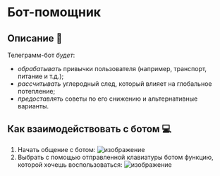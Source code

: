 # Бот-помощник

## Описание 🌵
Телеграмм-бот *будет*:
* *обрабатывать* привычки пользователя (например, транспорт, питание и т.д.);
* *рассчитывать* углеродный след, который влияет на глобальное потепление;
* *предоставлять* советы по его снижению и альтернативные варианты.
## Как взаимодействовать с ботом 💻
1) Начать общение с ботом:
![изображение](https://github.com/user-attachments/assets/39b54fe3-e6ca-4b16-bf8b-36e2d162a692)
2) Выбрать с помощью отправленной клавиатуры ботом функцию, которой хочешь воспользоваться:
![изображение](https://github.com/user-attachments/assets/02d40bdb-bda5-4db7-83ef-b1bdbee879ee)



